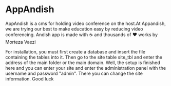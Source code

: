 # AppAndish
AppAndish is a cms for holding video conference on the host.At Appandish, we are trying our best to make education easy by reducing video conferencing.
Andish app is made with ☕ and thousands of ❤️ works by Morteza Vaezi


For installation, you must first create a database and insert the file containing the tables into it.
Then go to the site table site_tbl and enter the address of the main folder or the main domain.
Well, the setup is finished here and you can enter your site and enter the administration panel with the username and password "admin".
There you can change the site information.
Good luck
